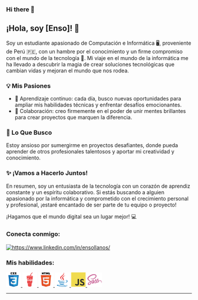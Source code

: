 ### Hi there 👋

## ¡Hola, soy [Enso]! 👋

Soy un estudiante apasionado de Computación e Informática 🖥️, proveniente de Perú 🇵🇪, con un hambre  por el conocimiento y un firme compromiso con el mundo de la tecnología 🚀.
 Mi viaje en el mundo de la informática me ha llevado a descubrir la magia de crear soluciones tecnológicas que cambian vidas y mejoran el mundo que nos rodea.

### 💡 Mis Pasiones

- 🌱 Aprendizaje continuo: cada día, busco nuevas oportunidades para ampliar mis habilidades técnicas y enfrentar desafíos emocionantes.
- 🤝 Colaboración: creo firmemente en el poder de unir mentes brillantes para crear proyectos que marquen la diferencia.

### 🚀 Lo Que Busco

Estoy ansioso por sumergirme en proyectos desafiantes, donde pueda aprender de otros profesionales talentosos y aportar mi creatividad y conocimiento. 


### ✨ ¡Vamos a Hacerlo Juntos!

En resumen, soy un entusiasta de la tecnología con un corazón de aprendiz constante y un espíritu colaborativo. Si estás buscando a alguien apasionado por la informática y comprometido con el crecimiento personal y profesional, ¡estaré encantado de ser parte de tu equipo o proyecto!

¡Hagamos que el mundo digital sea un lugar mejor! 💻
<h3 align="left">Conecta conmigo: </h3>
<p align="left">
<a href="https://linkedin.com/in/https://www.linkedin.com/in/ensollanos/" target="blank"><img align="center" src="https://raw.githubusercontent.com/rahuldkjain/github-profile-readme-generator/master/src/images/icons/Social/linked-in-alt.svg" alt="https://www.linkedin.com/in/ensollanos/" height="30" width="40" /></a>
</p>

<h3 align="left">Mis habilidades:</h3>
<p align="left"> <a href="https://www.w3schools.com/css/" target="_blank" rel="noreferrer"> <img src="https://raw.githubusercontent.com/devicons/devicon/master/icons/css3/css3-original-wordmark.svg" alt="css3" width="40" height="40"/> </a> <a href="https://gulpjs.com" target="_blank" rel="noreferrer"> <img src="https://raw.githubusercontent.com/devicons/devicon/master/icons/gulp/gulp-plain.svg" alt="gulp" width="40" height="40"/> </a> <a href="https://www.w3.org/html/" target="_blank" rel="noreferrer"> <img src="https://raw.githubusercontent.com/devicons/devicon/master/icons/html5/html5-original-wordmark.svg" alt="html5" width="40" height="40"/> </a> <a href="https://www.java.com" target="_blank" rel="noreferrer"> <img src="https://raw.githubusercontent.com/devicons/devicon/master/icons/java/java-original.svg" alt="java" width="40" height="40"/> </a> <a href="https://developer.mozilla.org/en-US/docs/Web/JavaScript" target="_blank" rel="noreferrer"> <img src="https://raw.githubusercontent.com/devicons/devicon/master/icons/javascript/javascript-original.svg" alt="javascript" width="40" height="40"/> </a> <a href="https://sass-lang.com" target="_blank" rel="noreferrer"> <img src="https://raw.githubusercontent.com/devicons/devicon/master/icons/sass/sass-original.svg" alt="sass" width="40" height="40"/> </a> </p>

---


